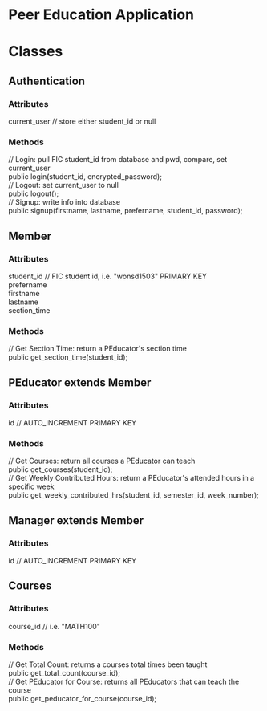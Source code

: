 # Peer Education Application

# Classes

## Authentication
### Attributes 
current_user // store either student_id or null <br />
### Methods
// Login: pull FIC student_id from database and pwd, compare, set current_user  <br />
public login(student_id, encrypted_password); <br />
// Logout: set current_user to null  <br />
public logout(); <br />
// Signup: write info into database  <br />
public signup(firstname, lastname, prefername, student_id, password); <br />

## Member
### Attributes
student_id // FIC student id, i.e. "wonsd1503" PRIMARY KEY <br />
prefername <br />
firstname <br />
lastname <br />
section_time <br />
### Methods
// Get Section Time: return a PEducator's section time <br />
public get_section_time(student_id); <br />

## PEducator extends Member
### Attributes
id // AUTO_INCREMENT PRIMARY KEY <br />
### Methods
// Get Courses: return all courses a PEducator can teach <br />
public get_courses(student_id);  <br />
// Get Weekly Contributed Hours: return a PEducator's attended hours in a specific week <br />
public get_weekly_contributed_hrs(student_id, semester_id, week_number); <br />

## Manager extends Member
### Attributes
id // AUTO_INCREMENT PRIMARY KEY <br />

## Courses
### Attributes
course_id // i.e. "MATH100" <br />
### Methods
// Get Total Count: returns a courses total times been taught <br />
public get_total_count(course_id); <br />
// Get PEducator for Course: returns all PEducators that can teach the course <br />
public get_peducator_for_course(course_id); <br />

